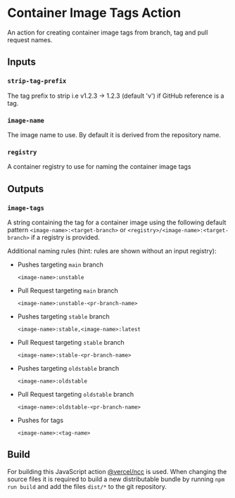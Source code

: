 # Container Image Tags Action

An action for creating container image tags from branch, tag and pull request
names.

## Inputs

### `strip-tag-prefix`
The tag prefix to strip i.e v1.2.3 -> 1.2.3 (default 'v') if GitHub reference is
a tag.

### `image-name`
The image name to use. By default it is derived from the repository name.

### `registry`
A container registry to use for naming the container image tags

## Outputs

### `image-tags`

A string containing the tag for a container image using the following default
pattern `<image-name>:<target-branch>` or `<registry>/<image-name>:<target-branch>`
if a registry is provided.

Additional naming rules (hint: rules are shown without an input registry):

* Pushes targeting `main` branch

    `<image-name>:unstable`

* Pull Request targeting `main` branch

    `<image-name>:unstable-<pr-branch-name>`

* Pushes targeting `stable` branch

    `<image-name>:stable,<image-name>:latest`

* Pull Request targeting `stable` branch

    `<image-name>:stable-<pr-branch-name>`

* Pushes targeting `oldstable` branch

    `<image-name>:oldstable`

* Pull Request targeting `oldstable` branch

    `<image-name>:oldstable-<pr-branch-name>`

* Pushes for tags

    `<image-name>:<tag-name>`


## Build

For building this JavaScript action [@vercel/ncc](https://github.com/vercel/ncc)
is used. When changing the source files it is required to build a new
distributable bundle by running `npm run build` and add the files `dist/*` to
the git repository.
